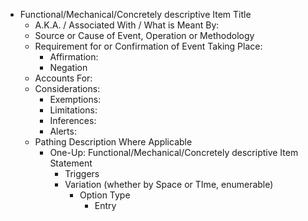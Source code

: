 - Functional/Mechanical/Concretely descriptive Item Title
  - A.K.A. / Associated With / What is Meant By:
  - Source or Cause of Event, Operation or Methodology
  - Requirement for or Confirmation of Event Taking Place:
    - Affirmation:
    - Negation
  - Accounts For:
  - Considerations: 
    - Exemptions:  
    - Limitations: 
    - Inferences: 
    - Alerts:
  - Pathing Description Where Applicable
    - One-Up: Functional/Mechanical/Concretely descriptive Item Statement
      - Triggers
      - Variation (whether by Space or TIme, enumerable)
        - Option Type
          - Entry
    